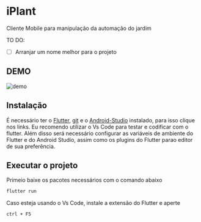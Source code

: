 # iPlant

Cliente Mobile para manipulação da automação do jardim

TO DO:
- [ ] Arranjar um nome melhor para o projeto

## DEMO
![demo](https://media.giphy.com/media/4yjhdpNzgAAsy9OH1v/giphy.gif)

## Instalação

É necessário ter o [Flutter](https://flutter.dev/docs/get-started/install/windows), [git](https://git-scm.com/downloads) e o [Android-Studio](https://developer.android.com/studio?gclid=Cj0KCQjw59n8BRD2ARIsAAmgPmJmZib1nvPq_tRrtUjVB5BOxw2J_QoQUSU3g8iPxw6CQYT1QPbjnQIaAs41EALw_wcB&gclsrc=aw.ds) instalado, para isso clique nos links. Eu recomendo utilizar o Vs Code para testar e codificar com o flutter.
Além disso será necessário configurar as variáveis de ambiente do Flutter e do Android Studio, assim como os plugins do Flutter parao editor de sua preferência.

## Executar o projeto

Primeio baixe os pacotes necessários com o comando abaixo

```bash
flutter run

```

Caso esteja usando o Vs Code, instale a extensão do Flutter e aperte

```bash
ctrl + F5
```

